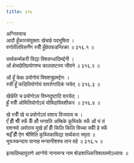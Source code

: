 ```yaml
---
title: ३१६

---
```

अग्निरुवाच  
आदौ हूँकारसंयुक्ताः खेचछे पदभूषिता ।  
वर्गातीतविसर्गेण स्त्रीँ हूँक्षेपफडन्तिक्रा ॥ ३१६.१ ॥  
  
सर्व्वकर्म्मकरी विद्या विषसन्धादिमर्द्दनी ।  
ओं क्षेचछेतिप्रयोगश्च कालदष्टस्य जीवने ॥ ३१६.२ ॥  
  
ओं हूँ केक्षः प्रयोगोयं विषशत्रुप्रमर्द्दनः ।  
स्त्रीं हूँ फडितियोगोयं पापरोगादिकं जयेत् ॥ ३१६.३ ॥  
  
खेछेति च प्रयोगोऽय विघ्नदुष्टादि वारयेत् ।  
ह्रुँ स्त्रीँ ओमितियोगोऽयं योषिदाविवशीकरः ॥ ३१६.४ ॥  
  
खे स्त्रीँ खे च प्रयोगोऽयं वशाय विजयाय च ।  
एँ ह्रीँ श्रीँ स्फँ कैँ क्षौँ भगवति अम्बिके कुब्जिके स्फँ ओं भं तं  
वशनमो अवोराय मुखे व्राँ व्रीँ किलि किलि विच्चा स्फीँ हे स्फँ  
 श्रईँ ह्रीँ ऐण श्रीमिति कुब्जिकाविद्या सर्व्वकरा स्मृता ॥  
भूयःस्कन्दाय यानाह मन्त्रानीशश्च तान वहे ॥ ३१६.५ ॥  
  
इत्यादिमहापुराणे आग्नेये नानामन्त्र नाम षोडशाधिकत्रिशततमोऽध्यायः ॥